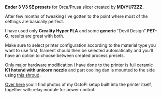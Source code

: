 **Ender 3 V3 SE presets** for Orca/Prusa slicer created by **MD/YU7ZZZ**.

After few months of tweaking I've gotten to the point where most of the settings are basically perfect.

I have used only **Creality Hyper PLA** and some **generic** "Devil Design" **PET-G**, results are great with both.


Make sure to select printer configuration according to the material type you want to use first, filament should then be selected automatically and you'll have an option to choose between created process presets.


Only major hardware modification I have done to the printer is full ceramic **K1 hotend with unicorn nozzle** and part cooling dan is mounted to the side using [this shroud](https://www.printables.com/model/637754-ender-3-v3-se-lightweight-fan-shroud).

[Over here](https://www.reddit.com/r/Ender3V3SE/comments/1gafygk/installed_octopi_inside_ender_3_v3_se/) you'll find photos of my OctoPi setup built into the printer itself, together with relay module for power control.
